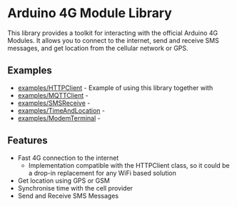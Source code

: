 # Arduino 4G Module Library

This library provides a toolkit for interacting with the official Arduino 4G Modules. It allows you to connect to the internet, send and receive SMS messages, and get location from the cellular network or GPS. 

## Examples
* [examples/HTTPClient]() - Example of using this library together with 
* [examples/MQTTClient]() -
* [examples/SMSReceive]() -
* [examples/TimeAndLocation]() -
* [examples/ModemTerminal]() - 

## Features
* Fast 4G connection to the internet
    * Implementation compatible with the HTTPClient class, so it could be a drop-in replacement for any WiFi based solution
* Get location using GPS or GSM
* Synchronise time with the cell provider
* Send and Receive SMS Messages